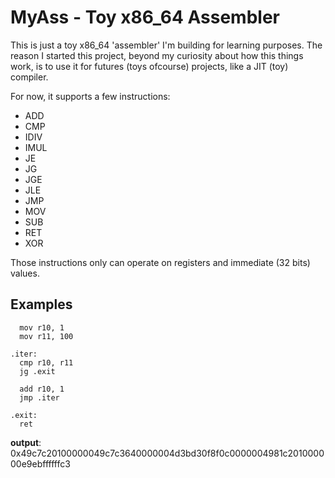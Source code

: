 # MyAss - Toy x86_64 Assembler

This is just a toy x86_64 'assembler' I'm building for learning purposes. The reason I started this project, beyond my curiosity about how this things work, is to use it for futures (toys ofcourse) projects, like a JIT (toy) compiler.

For now, it supports a few instructions:

- ADD
- CMP
- IDIV
- IMUL
- JE
- JG
- JGE
- JLE
- JMP
- MOV
- SUB
- RET
- XOR

Those instructions only can operate on registers and immediate (32 bits) values.

## Examples

```
  mov r10, 1
  mov r11, 100

.iter:
  cmp r10, r11
  jg .exit

  add r10, 1
  jmp .iter

.exit:
  ret
```
**output**: 0x49c7c20100000049c7c3640000004d3bd30f8f0c0000004981c201000000e9ebffffffc3
